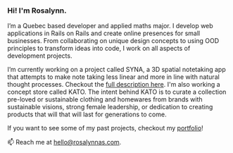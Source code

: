 ### Hi! I'm Rosalynn.

<!--
**rosalynnas/rosalynnas** is a ✨ _special_ ✨ repository because its `README.md` (this file) appears on your GitHub profile.

Here are some ideas to get you started:

- 🔭 I’m currently working on ...
- 🌱 I’m currently learning ...
- 👯 I’m looking to collaborate on ...
- 🤔 I’m looking for help with ...
- 💬 Ask me about ...
- 📫 How to reach me: ...
- 😄 Pronouns: ...
- ⚡ Fun fact: ...
-->

I’m a Quebec based developer and applied maths major. I develop web applications in Rails on Rails and create online presences for small businesses. From collaborating on unique design concepts to using OOD principles to transform ideas into code, I work on all aspects of development projects. 

I’m currently working on a project called SYNA, a 3D spatial notetaking app that attempts to make note taking less linear and more in line with natural thought processes. Checkout the [full description here](https://github.com/rosalynnas/syna-prime). I'm also working a concept store called KATO. The intent behind KATO is to curate a collection pre-loved or sustainable clothing and homewares from brands with sustainable visions, strong female leadership, or dedication to creating products that will that will last for generations to come. 

If you want to see some of my past projects, checkout my [portfolio](www.rosalynnas.com)!

📫 Reach me at hello@rosalynnas.com.
